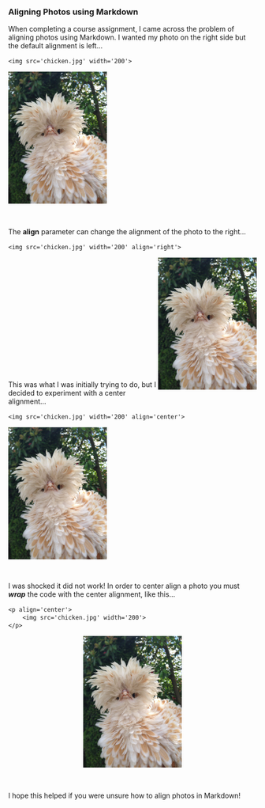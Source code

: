 ### Aligning Photos using Markdown
When completing a course assignment, I came across the problem of aligning photos using Markdown. I wanted my photo on the right side but the default alignment is left...


```
<img src='chicken.jpg' width='200'>
```

<img src='chicken.jpg' width='200'>

<p>&nbsp;</p>

The **align** parameter can change the alignment of the photo to the right...


```
<img src='chicken.jpg' width='200' align='right'>
```

<img src='chicken.jpg' width='200' align='right'>

<p>&nbsp;</p>
<p>&nbsp;</p>
<p>&nbsp;</p>
<p>&nbsp;</p>
<p>&nbsp;</p>
<p>&nbsp;</p>
<p>&nbsp;</p>
<p>&nbsp;</p>

This was what I was initially trying to do, but I decided to experiment with a center alignment...


```
<img src='chicken.jpg' width='200' align='center'>
```

<img src='chicken.jpg' width='200' align='center'>

<p>&nbsp;</p>

I was shocked it did not work! In order to center align a photo you must ***wrap*** the code with the center alignment, like this...


```
<p align='center'>
    <img src='chicken.jpg' width='200'>
</p>
```

<p align='center'>
    <img src='chicken.jpg' width='200'>
</p>

<p>&nbsp;</p>

I hope this helped if you were unsure how to align photos in Markdown!

